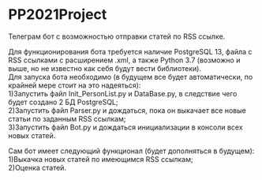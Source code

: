 # PP2021Project
Телеграм бот с возможностью отправки статей по RSS ссылке.

Для функционирования бота требуется наличие PostgreSQL 13, файла с RSS ссылками с расширением .xml, а также Python 3.7 (возможно и выше, но не известно как себя будут вести библиотеки).    
   Для запуска бота необходимо (в будущем все будет автоматически, по крайней мере стоит на это надеяться):    
1)Запустить файл Init_PersonList.py и DataBase.py, в следствие чего будет создано 2 БД PostgreSQL;    
2)Запустить файл Parser.py и дождаться, пока он выкачает все новые статьи по заданным RSS ссылкам;    
3)Запустить файл Bot.py и дождаться инициализации в консоли всех новых статей.

  Сам бот имеет следующий функционал (будет дополняться в будущем):    
1)Выкачка новых статей по имеющимся RSS ссылкам;        
2)Оценка статей.    
